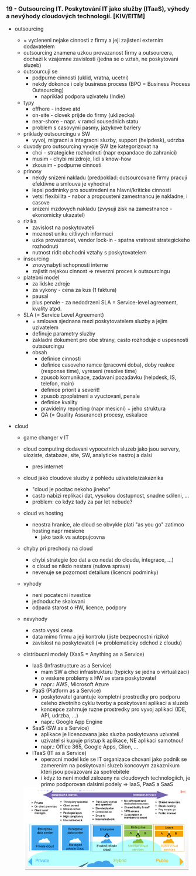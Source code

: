 ### 19 - Outsourcing IT. Poskytování IT jako služby (ITaaS), výhody a nevýhody cloudových technologií. [KIV/EITM]

- outsourcing
  - = vycleneni nejake cinnosti z firmy a jeji zajisteni externim dodavatelem
  - outsourcing znamena uzkou provazanost firmy a outsourcera, dochazi k vzajemne zavislosti (jedna se o vztah, ne poskytovani sluzeb)
  - outsourcuji se
    - podpurne cinnosti (uklid, vratna, ucetni)
    - nekdy dokonce i cely business process (BPO = Business Process Outsourcing)
      - napriklad podpora uzivatelu (Indie)
  - typy
    - offhore - indove atd
    - on-site - clovek prijde do firmy (uklizecka)
    - near-shore - napr. v ramci sousednich statu
    - problem s casovymi pasmy, jazykove bariery
  - priklady outsourcingu v SW
    - vyvoj, migracni a integracni sluzby, support (helpdesk), udrzba
  - duvody pro outsourcing vyvoje SW lze kategorizovat na
    - chci - strategicke rozhodnuti (napr expandace do zahranici)
    - musim - chybi mi zdroje, lidi s know-how
    - zkousim - podpurne cinnosti
  - prinosy
    - nekdy snizeni nakladu (predpoklad: outsourcovane firmy pracuji efektivne a smlouva je vyhodna)
    - lepsi podminky pro soustredeni na hlavni/kriticke cinnosti
    - vetsi flexibilita - nabor a propousteni zamestnancu je nakladne, i casove
    - snizeni mzdovych nakladu (zvysuji zisk na zamestnance - ekonomicky ukazatel)
  - rizika
    - zavislost na poskytovateli
    - moznost uniku citlivych informaci
    - uzka provazanost, vendor lock-in - spatna vratnost strategickeho rozhodnuti
    - nutnost ridit obchodni vztahy s poskytovatelem
  - insourcing
    - znovynabyti schopnosti interne
    - zajistit nejakou cinnost => reverzni proces k outsourcingu
  - platebni model
    - za lidske zdroje
    - za vykony - cena za kus (1 faktura)
    - pausal
    - plus penale - za nedodrzeni SLA = Service-level agreement, kvality atpd.
  - SLA (= Service Level Agreement)
    - = smlouva sjednana mezi poskytovatelem sluzby a jejim uzivatelem
    - definuje parametry sluzby
    - zakladni dokument pro obe strany, casto rozhoduje o uspesnosti outsourcingu
    - obsah
      - definice cinnosti
      - definice casoveho ramce (pracovni doba), doby reakce (response time), vyreseni (resolve time)
      - zpusob komunikace, zadavani pozadavku (helpdesk, IS, telefon, main)
      - definice priorit a severit!
      - zpusob zpoplatneni a vyuctovani, penale
      - definice kvality
      - pravidelny reporting (napr mesicni) + jeho struktura
      - QA (= Quality Assurance) procesy, eskalace

- cloud
  - game changer v IT
  - cloud computing dodavani vypocetnich sluzeb jako jsou servery, uloziste, databaze, site, SW, analyticke nastroj a dalsi
    - pres internet
  - cloud jako cloudove sluzby z pohledu uzivatele/zakaznika
    - "cloud je pocitac nekoho jineho"
    - casto nabizi replikaci dat, vysokou dostupnost, snadne sdileni, ...
    - problem: co kdyz tady za par let nebude?
  - cloud vs hosting
    - neostra hranice, ale cloud se obvykle plati "as you go" zatimco hosting napr mesicne
      - jako taxik vs autopujcovna
  - chyby pri prechody na cloud
    - chybi strategie (co dat a co nedat do cloudu, integrace, ...)
    - o cloud se nikdo nestara (nulova sprava)
    - nevenuje se pozornost detailum (licencni podminky)
  - vyhody
    - neni pocatecni investice
    - jednoduche skalovani
    - odpada starost o HW, licence, podpory
  - nevyhody
    - casto vyssi cena
    - data mimo firmu a jeji kontrolu (jiste bezpecnostni riziko)
    - zavislost na poskytovateli (=> problematicky odchod z cloudu)
  - distribucni modely (XaaS = Anything as a Service)
    - IaaS (Infrastructure as a Service)
      - mam SW a chci infrastrukturu (typicky se jedna o virtualizaci)
      - o veskere problemy s HW se stara poskytovatel
      - napr.: AWS, Microsoft Azure
    - PaaS (Platform as a Service)
      - poskytovatel garantuje kompletni prostredky pro podporu celeho zivotniho cyklu tvorby a poskytovani aplikaci a sluzeb
      - koncepce zahrnuje ruzne prostredky pro vyvoj aplikaci (IDE, API, udrzba, ...)
      - napr.: Google App Engine
    - SaaS (SW as a Service)
      - aplikace je licencovana jako sluzba poskytovana uzivateli
      - uzivatel si kupuje pristup k aplikace, NE aplikaci samotnou!
      - napr.: Office 365, Google Apps, Clion, ...
    - ITaaS (IT as a Service)
      - operacni model kde se IT organizace chovani jako podnik se zamerenim na poskytovani sluzeb koncovym zakaznikum kteri jsou povazovani za spotrebitele
      - i kdyz to neni model zalozeny na cloudovych technologiich, je primo podporovan dalsimi podely => IaaS, PaaS a SaaS

    <img src="img/19/01.png">
